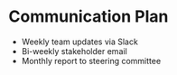 # Communication Plan

- Weekly team updates via Slack
- Bi-weekly stakeholder email
- Monthly report to steering committee
